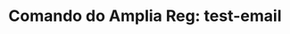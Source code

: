 ﻿# Comando do Amplia Reg: **test-email**

<!-- link to version in English -->
<div data-alt-locales="en-us"></div>
